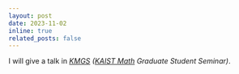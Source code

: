 ```yaml
---
layout: post
date: 2023-11-02
inline: true
related_posts: false
---
```


I will give a talk in *<a href= "https://mathsci.kaist.ac.kr/gradseminar/notice/2023-11-02/">KMGS</a> (<a href="https://mathsci.kaist.ac.kr/en/schedule/scView.php?idx=-3142">KAIST Math</a> Graduate Student Seminar)*.
